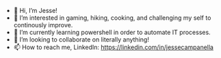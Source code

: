 - 👋 Hi, I’m Jesse!
- 👀 I’m interested in gaming, hiking, cooking, and challenging my self to continously improve.
- 🌱 I’m currently learning powershell in order to automate IT processes.
- 💞️ I’m looking to collaborate on literally anything!
- 📫 How to reach me, LinkedIn: https://linkedin.com/in/jessecampanella
<!---
mauradin/mauradin is a ✨ special ✨ repository because its `README.md` (this file) appears on your GitHub profile.
You can click the Preview link to take a look at your changes.
--->
